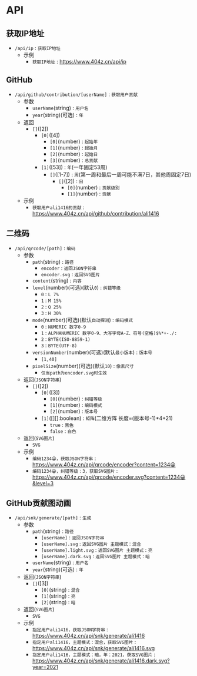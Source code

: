 # API

## 获取IP地址

- `/api/ip` : `获取IP地址`
  - 示例
    - `获取IP地址` : <https://www.404z.cn/api/ip>

## GitHub

- `/api/github/contribution/[userName]` : `获取用户贡献`
  - 参数
    - `userName`(string) : `用户名`
    - `year`(string)(可选) : `年`
  - 返回
    - `[]`([2])
      - `[0]`([4])
        - `[0]`(number) : `起始年`
        - `[1]`(number) : `起始月`
        - `[2]`(number) : `起始日`
        - `[3]`(number) : `总贡献`
      - `[1]`([53]) : `年`(一年固定53周)
        - `[]`([1-7]) : `周`(第一周和最后一周可能不满7日，其他周固定7日)
          - `[]`([2]) : `日`
            - `[0]`(number) : `贡献级别`
            - `[1]`(number) : `贡献`
  - 示例
    - `获取用户ali1416的贡献` : <https://www.404z.cn/api/github/contribution/ali1416>

## 二维码

- `/api/qrcode/[path]` : `编码`
  - 参数
    - `path`(string) : `路径`
      - `encoder` : `返回JSON字符串`
      - `encoder.svg` : `返回SVG图片`
    - `content`(string) : `内容`
    - `level`(number)(可选)(默认`0`) : `纠错等级`
      - `0` : `L 7%`
      - `1` : `M 15%`
      - `2` : `Q 25%`
      - `3` : `H 30%`
    - `mode`(number)(可选)(默认`自动探测`) : `编码模式`
      - `0` : `NUMERIC 数字0-9`
      - `1` : `ALPHANUMERIC 数字0-9、大写字母A-Z、符号(空格)$%*+-./:`
      - `2` : `BYTE(ISO-8859-1)`
      - `3` : `BYTE(UTF-8)`
    - `versionNumber`(number)(可选)(默认`最小版本`) : `版本号`
      - `[1,40]`
    - `pixelSize`(number)(可选)(默认`10`) : `像素尺寸`
      - `仅当path为encoder.svg时生效`
  - 返回(`JSON字符串`)
    - `[]`([2])
      - `[0]`([3])
        - `[0]`(number) : `纠错等级`
        - `[1]`(number) : `编码模式`
        - `[2]`(number) : `版本号`
      - `[1]`([][]:boolean) : `矩阵`(二维方阵 长度=(版本号-1)*4+21)
        - `true` : `黑色`
        - `false` : `白色`
  - 返回(`SVG图片`)
    - `SVG`
  - 示例
    - `编码1234😀，获取JSON字符串` : <https://www.404z.cn/api/qrcode/encoder?content=1234😀>
    - `编码1234😀，纠错等级：3，获取SVG图片` : <https://www.404z.cn/api/qrcode/encoder.svg?content=1234😀&level=3>

## GitHub贡献图动画

- `/api/snk/generate/[path]` : `生成`
  - 参数
    - `path`(string) : `路径`
      - `[userName]` : `返回JSON字符串`
      - `[userName].svg` : `返回SVG图片 主题模式：混合`
      - `[userName].light.svg` : `返回SVG图片 主题模式：亮`
      - `[userName].dark.svg` : `返回SVG图片 主题模式：暗`
    - `userName`(string) : `用户名`
    - `year`(string)(可选) : `年`
  - 返回(`JSON字符串`)
    - `[]`([3])
      - `[0]`(string) : `混合`
      - `[1]`(string) : `亮`
      - `[2]`(string) : `暗`
  - 返回(`SVG图片`)
    - `SVG`
  - 示例
    - `指定用户ali1416，获取JSON字符串` : <https://www.404z.cn/api/snk/generate/ali1416>
    - `指定用户ali1416，主题模式：混合，获取SVG图片` : <https://www.404z.cn/api/snk/generate/ali1416.svg>
    - `指定用户ali1416，主题模式：暗，年：2021，获取SVG图片` : <https://www.404z.cn/api/snk/generate/ali1416.dark.svg?year=2021>
